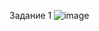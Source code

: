 Задание 1
![image](https://github.com/Gamei666/devops-netology/assets/67197577/f7b4e83e-a568-40c5-a19b-aeace51681e3)


